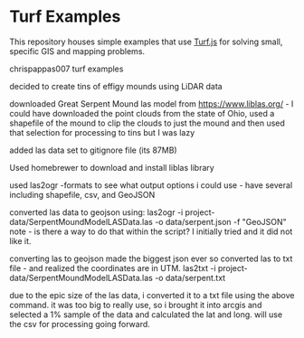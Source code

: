# Turf Examples

This repository houses simple examples that use [Turf.js](http://turfjs.org/) for solving small, specific GIS and mapping problems.

chrispappas007 turf examples

decided to create tins of effigy mounds using LiDAR data

downloaded Great Serpent Mound las model from https://www.liblas.org/ - I could have downloaded the point clouds from the state of Ohio, used a shapefile of the mound to clip the clouds to just the mound and then used that selection for processing to tins but I was lazy

added las data set to gitignore file (its 87MB)

Used homebrewer to download and install liblas library

used las2ogr -formats to see what output options i could use - have several including shapefile, csv, and GeoJSON

converted las data to geojson using:
    las2ogr -i project-data/SerpentMoundModelLASData.las -o data/serpent.json -f "GeoJSON"
note - is there a way to do that within the script? I initially tried and it did not like it.

converting las to geojson made the biggest json ever so converted las to txt file - and realized the coordinates are in UTM.
las2txt -i project-data/SerpentMoundModelLASData.las -o data/serpent.txt

due to the epic size of the las data, i converted it to a txt file using the above command. it was too big to really use, so i brought it into arcgis and selected a 1% sample of the data and calculated the lat and long. will use the csv for processing going forward.
